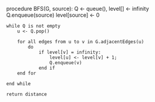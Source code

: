 procedure BFS(G, source):
    Q <- queue(), level[] <- infinity
    Q.enqueue(source)
    level[source] <- 0

    while Q is not empty
        u <- Q.pop()

        for all edges from u to v in G.adjacentEdges(u)
            do
                if level[v] = infinity:
                    level[u] <- level[v] + 1;
                    Q.enqueue(v)
                end if
        end for

    end while

    return distance
